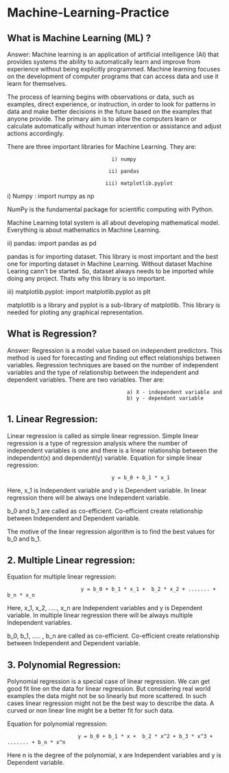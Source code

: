 # Machine-Learning-Practice

## What is Machine Learning (ML) ?

Answer: Machine learning is an application of artificial intelligence (AI) that provides systems the ability to automatically learn and improve from experience without being explicitly programmed. Machine learning focuses on the development of computer programs that can access data and use it learn for themselves.

The process of learning begins with observations or data, such as examples, direct experience, or instruction, in order to look for patterns in data and make better decisions in the future based on the examples that anyone provide. The primary aim is to allow the computers learn or calculate automatically without human intervention or assistance and adjust actions accordingly.

There are three important libraries for Machine Learning. They are:
                                      
                                      i) numpy
                                      
                                     ii) pandas
                                     
                                    iii) matplotlib.pyplot
                                    
i) Numpy : import numpy as np

NumPy is the fundamental package for scientific computing with Python. 

Machine Learning total system is all about developing mathematical model. Everything is about mathematics in Machine Learning. 

ii) pandas: import pandas as pd

pandas is for importing dataset. This library is most important and the best one for importing dataset in Machine Learning. Without dataset Machine Learing cann't be started. So, dataset always needs to be imported while doing any project. Thats why this library is so important.

iii) matplotlib.pyplot: import matplotlib.pyplot as plt

matplotlib is a library and pyplot is a sub-library of matplotlib. This library is needed for ploting any graphical representation.

## What is Regression?

Answer: Regression is a model value based on independent predictors. This method is used for forecasting and finding out effect relationships between variables. Regression techniques are based on the number of independent variables and the type of relationship between the independent and dependent variables. There are two variables. Ther are:

                                           a) X - independent variable and
                                           b) y - dependant variable

## 1. Linear Regression: 

Linear regression is called as simple linear regression. Simple linear regression is a type of regression analysis where the number of independent variables is one and there is a linear relationship between the independent(x) and dependent(y) variable. Equation for simple linear regression:

                                      y = b_0 + b_1 * x_1
                                      
Here, x_1 is Independent variable and y is Dependent variable. In linear regression there will be always one Independent variable.

b_0 and b_1 are called as co-efficient. Co-efficient create relationship between Independent and Dependent variable.

The motive of the linear regression algorithm is to find the best values for b_0 and b_1. 

## 2. Multiple Linear regression: 

Equation for multiple linear regression:

                            y = b_0 + b_1 * x_1 +  b_2 * x_2 + ....... + b_n * x_n
                            
Here, x_1, x_2, ....., x_n are Independent variables and y is Dependent variable. In multiple linear regression there will be always multiple Independent variables.        

b_0, b_1, ..... , b_n are called as co-efficient. Co-efficient create relationship between Independent and Dependent variable.

## 3. Polynomial Regression:

Polynomial regression is a special case of linear regression. We can get good fit line on the data for linear regression. But considering real world examples the data might not be so linearly but more scattered. In such cases linear regression might not be the best way to describe the data. A curved or non linear line might be a better fit for such data.

Equation for polynomial regression:

                           y = b_0 + b_1 * x +  b_2 * x^2 + b_3 * x^3 + ....... + b_n * x^n

Here n is the degree of the polynomial, x are Independent variables and y is Dependent variable.

